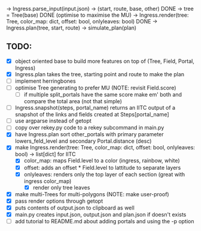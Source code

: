 -> Ingress.parse_input(input.json) -> (start, route, base, other) DONE
-> tree = Tree(base) DONE (optimise to maximise the MU)
-> Ingress.render(tree: Tree, color_map: dict, offset: bool, onlyleaves: bool) DONE
-> Ingress.plan(tree, start, route)
-> simulate_plan(plan)

## TODO:
- [x] object oriented base to build more features on top of (Tree, Field, Portal, Ingress)
- [x] Ingress.plan takes the tree, starting point and route to make the plan
- [ ] implement herringbones
- [ ] optimise Tree generating to prefer MU (NOTE: revisit Field.score)
    - [ ] if multiple split_portals have the same score make em' both and compare the total area (not that simple)
- [ ] Ingress.snapshot(steps, portal_name) returns an IITC output of a snapshot of the links and fields created at Steps[portal_name]
- [ ] use argparse instead of getopt
- [ ] copy over rekey.py code to a rekey subcommand in main.py
- [x] have Ingress.plan sort other_portals with primary parameter lowers_feld_level and secondary Portal.distance (desc)
- [x] make Ingress.render(tree: Tree, color_map: dict, offset: bool, onlyleaves: bool) -> list[dict] for IITC 
    - [x] color_map: maps Field.level to a color (ingress, rainbow, white)
    - [x] offset: adds an offset * Field.level to lattitude to separate layers 
    - [x] onlyleaves: renders only the top layer of each section (great with ingress color_map)
        - [x] render only tree leaves

- [x] make multi-Trees for multi-polygons (NOTE: make user-proof)
- [x] pass render options through getopt
- [x] puts contents of output.json to clipboard as well
- [x] main.py creates input.json, output.json and plan.json if doesn't exists
- [ ] add tutorial to README.md about adding portals and using the -p option